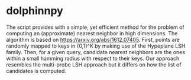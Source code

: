 # dolphinnpy
The script provides with a simple, yet efficient method for the problem of computing an (approximate) nearest neighbor in high dimensions. The algorithm is based on https://arxiv.org/abs/1612.07405. 
First, points are randomly mapped to keys in {0,1}^K by making use of the Hypeplane LSH family. Then, for a given query, candidate nearest neighbors are the ones within a small hamming radius with respect to their keys. Our approach resembles the multi-probe LSH approach but it differs on how the list of candidates is computed. 


